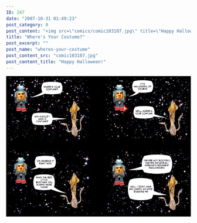 ```yaml
---
ID: 247
date: "2007-10-31 01:49:23"
post_category: 0
post_content: "<img src=\"comics/comic103107.jpg\" title=\"Happy Halloween!\" />"
title: "Where's Your Costume?"
post_excerpt: ""
post_name: "wheres-your-costume"
post_content_src: "comic103107.jpg"
post_content_title: "Happy Halloween!"
---
```



[![Happy Halloween!](/comics-hi-res/comic103107.jpg)](/comics-hi-res/comic103107.jpg)
